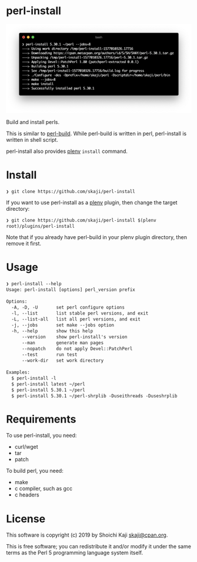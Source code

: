 # perl-install

![](https://raw.githubusercontent.com/skaji/images/master/perl-install.png)

Build and install perls.

This is similar to [perl-build](https://github.com/tokuhirom/Perl-Build).
While perl-build is written in perl, perl-install is written in shell script.

perl-install also provides [plenv](https://github.com/tokuhirom/plenv) `install` command.

# Install

```console
❯ git clone https://github.com/skaji/perl-install
```

If you want to use perl-install as a [plenv](https://github.com/tokuhirom/plenv) plugin, then change the target directory:

```console
❯ git clone https://github.com/skaji/perl-install $(plenv root)/plugins/perl-install
```

Note that if you already have perl-build in your plenv plugin directory, then remove it first.

# Usage

```console
❯ perl-install --help
Usage: perl-install [options] perl_version prefix

Options:
  -A, -D, -U       set perl configure options
  -l, --list       list stable perl versions, and exit
  -L, --list-all   list all perl versions, and exit
  -j, --jobs       set make --jobs option
  -h, --help       show this help
      --version    show perl-install's version
      --man        generate man pages
      --nopatch    do not apply Devel::PatchPerl
      --test       run test
      --work-dir   set work directory

Examples:
  $ perl-install -l
  $ perl-install latest ~/perl
  $ perl-install 5.30.1 ~/perl
  $ perl-install 5.30.1 ~/perl-shrplib -Duseithreads -Duseshrplib
```

# Requirements

To use perl-install, you need:

* curl/wget
* tar
* patch

To build perl, you need:

* make
* c compiler, such as gcc
* c headers

# License

This software is copyright (c) 2019 by Shoichi Kaji <skaji@cpan.org>.

This is free software; you can redistribute it and/or modify it under
the same terms as the Perl 5 programming language system itself.
